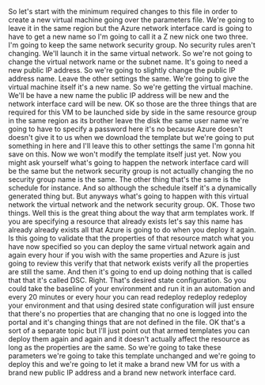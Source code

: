 So let's start with the minimum required changes to this file in order to create a new virtual machine
going over the parameters file.
We're going to leave it in the same region but the Azure network interface card is going to have to
get a new name so I'm going to call it a Z new nick one two three.
I'm going to keep the same network security group.
No security rules aren't changing.
We'll launch it in the same virtual network.
So we're not going to change the virtual network name or the subnet name.
It's going to need a new public IP address.
So we're going to slightly change the public IP address name.
Leave the other settings the same.
We're going to give the virtual machine itself it's a new name.
So we're getting the virtual machine.
We'll be have a new name the public IP address will be new and the network interface card will be new.
OK so those are the three things that are required for this VM to be launched side by side in the same
resource group in the same region as its brother leave the disk the same user name we're going to have
to specify a password here it's no because Azure doesn't doesn't give it to us when we download the
template but we're going to put something in here and I'll leave this to other settings the same I'm
gonna hit save on this.
Now we won't modify the template itself just yet.
Now you might ask yourself what's going to happen the network interface card will be the same but the
network security group is not actually changing the no security group name is the same.
The other thing that's the same is the schedule for instance.
And so although the schedule itself it's a dynamically generated thing but.
But anyways what's going to happen with this virtual network the virtual network and the network security
group.
OK.
Those two things.
Well this is the great thing about the way that arm templates work.
If you are specifying a resource that already exists let's say this name has already already exists
all that Azure is going to do when you deploy it again.
Is this going to validate that the properties of that resource match what you have now specified so
you can deploy the same virtual network again and again every hour if you wish with the same properties
and Azure is just going to review this verify that that network exists verify all the properties are
still the same.
And then it's going to end up doing nothing that is called that that it's called DSC.
Right.
That's desired state configuration.
So you could take the baseline of your environment and run it in an automation and every 20 minutes
or every hour you can read redeploy redeploy redeploy your environment and that using desired state
configuration will just ensure that there's no properties that are changing that no one is logged into
the portal and it's changing things that are not defined in the file.
OK that's a sort of a separate topic but I'll just point out that armed templates you can deploy them
again and again and it doesn't actually affect the resource as long as the properties are the same.
So we're going to take these parameters we're going to take this template unchanged and we're going
to deploy this and we're going to let it make a brand new VM for us with a brand new public IP address
and a brand new network interface card.
